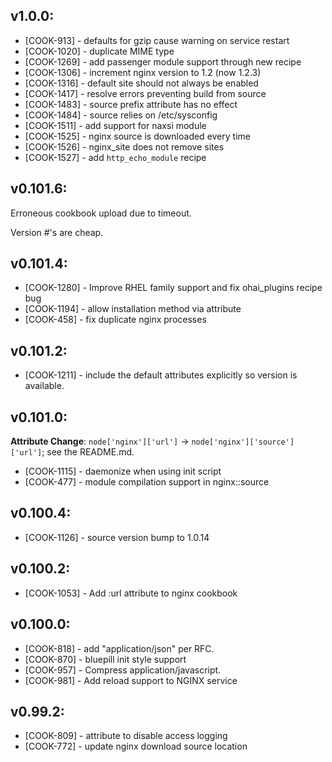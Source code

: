 ## v1.0.0:

* [COOK-913] - defaults for gzip cause warning on service restart
* [COOK-1020] - duplicate MIME type
* [COOK-1269] - add passenger module support through new recipe
* [COOK-1306] - increment nginx version to 1.2 (now 1.2.3)
* [COOK-1316] - default site should not always be enabled
* [COOK-1417] - resolve errors preventing build from source
* [COOK-1483] - source prefix attribute has no effect
* [COOK-1484] - source relies on /etc/sysconfig
* [COOK-1511] - add support for naxsi module
* [COOK-1525] - nginx source is downloaded every time
* [COOK-1526] - nginx_site does not remove sites
* [COOK-1527] - add `http_echo_module` recipe

## v0.101.6:

Erroneous cookbook upload due to timeout.

Version #'s are cheap.

## v0.101.4:

* [COOK-1280] - Improve RHEL family support and fix ohai_plugins
 recipe bug
* [COOK-1194] - allow installation method via attribute
* [COOK-458] - fix duplicate nginx processes

## v0.101.2:

* [COOK-1211] - include the default attributes explicitly so version
is available.

## v0.101.0:

**Attribute Change**: `node['nginx']['url']` -> `node['nginx']['source']['url']`; see the README.md.

* [COOK-1115] - daemonize when using init script
* [COOK-477] - module compilation support in nginx::source

## v0.100.4:

* [COOK-1126] - source version bump to 1.0.14

## v0.100.2:

* [COOK-1053] - Add :url attribute to nginx cookbook

## v0.100.0:

* [COOK-818] - add "application/json" per RFC.
* [COOK-870] - bluepill init style support
* [COOK-957] - Compress application/javascript.
* [COOK-981] - Add reload support to NGINX service

## v0.99.2:

* [COOK-809] - attribute to disable access logging
* [COOK-772] - update nginx download source location
